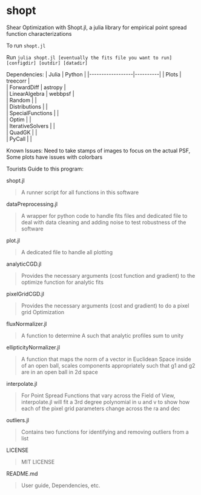 # shopt
Shear Optimization with Shopt.jl, a julia library for empirical point spread function characterizations

To run `shopt.jl`

Run ```julia shopt.jl [eventually the fits file you want to run] [configdir] [outdir] [datadir]```

Dependencies:
| Julia            | Python   |
|------------------|----------|
| Plots            | treecorr |  
| ForwardDiff      | astropy  |  
| LinearAlgebra    | webbpsf  |  
| Random           |          |  
| Distributions    |          |  
| SpecialFunctions |          |  
| Optim            |          |  
| IterativeSolvers |          |  
| QuadGK           |          |  
| PyCall           |          |   


Known Issues: Need to take stamps of images to focus on the actual PSF, Some plots have issues with colorbars 

Tourists Guide to this program:

shopt.jl 
> A runner script for all functions in this software

dataPreprocessing.jl
> A wrapper for python code to handle fits files and dedicated file to deal with data cleaning and adding noise to test robustness of the software

plot.jl 
> A dedicated file to handle all plotting

analyticCGD.jl 
> Provides the necessary arguments (cost function and gradient) to the optimize function for analytic fits 

pixelGridCGD.jl 
> Provides the necessary arguments (cost and gradient) to do a pixel grid Optimization

fluxNormalizer.jl 
> A function to determine A such that analytic profiles sum to unity

ellipticityNormalizer.jl 
> A function that maps the norm of a vector in Euclidean Space inside of an open ball, scales components appropriately such that g1 and g2 are in an open ball in 2d space

interpolate.jl 
> For Point Spread Functions that vary across the Field of View, interpolate.jl will fit a 3rd degree polynomial in u and v to show how each of the pixel grid parameters change across the ra and dec

outliers.jl 
> Contains two functions for identifying and removing outliers from a list

LICENSE
> MIT LICENSE

README.md
> User guide, Dependencies, etc.
